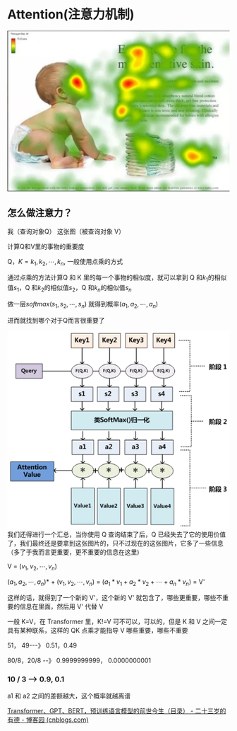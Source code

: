 # Attention(注意力机制)



![](../img/04-1.png)
## 怎么做注意力？

我（查询对象Q） 这张图（被查询对象 V）

计算Q和V里的事物的重要度

Q，$K = k_1, k_2, \cdots,k_n,$ 一般使用点乘的方式

通过点乘的方法计算Q 和 K 里的每一个事物的相似度，就可以拿到 Q 和$k_1$的相似值$s_1$，Q 和$k_2$的相似值$s_2$，Q 和$k_n$的相似值$ s_n$

做一层$softmax(s_1, s_2, \cdots, s_n)$ 就得到概率$(a_1, a_2, \cdots, a_n)$

进而就找到哪个对于Q而言很重要了



![](../img/04-2.png)
我们还得进行一个汇总，当你使用 Q 查询结束了后，Q 已经失去了它的使用价值了，我们最终还是要拿到这张图片的，只不过现在的这张图片，它多了一些信息（多了于我而言更重要，更不重要的信息在这里)

V = $(v_1, v_2, \cdots, v_n)$

$(a_1, a_2, \cdots, a_n)$* + $(v_1, v_2, \cdots, v_n)$ = $(a_1 * v_1 + a_2 * v_2 + \cdots + a_n * v_n)$ = V'

这样的话，就得到了一个新的 V'，这个新的 V' 就包含了，哪些更重要，哪些不重要的信息在里面，然后用 V' 代替 V

一般 K=V，在 Transformer 里，K!=V 可不可以，可以的，但是 K 和 V 之间一定具有某种联系，这样的 QK 点乘才能指导 V 哪些重要，哪些不重要

51， 49---》 0.51，0.49

80/8，20/8 --》 0.9999999999， 0.0000000001

### 10 / 3 --> 0.9, 0.1

a1 和 a2 之间的差额越大，这个概率就越离谱

[Transformer、GPT、BERT，预训练语言模型的前世今生（目录） - 二十三岁的有德 - 博客园 (cnblogs.com)](https://www.cnblogs.com/nickchen121/p/15105048.html)
